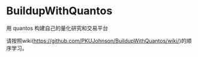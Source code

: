 # BuildupWithQuantos

用 quantos 构建自己的量化研究和交易平台


请按照wiki(https://github.com/PKUJohnson/BuildupWithQuantos/wiki/)的顺序学习。